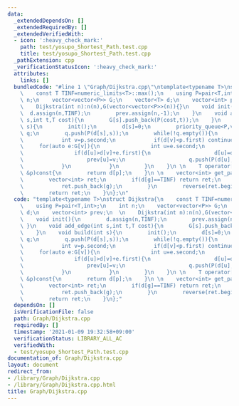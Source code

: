 ```yaml
---
data:
  _extendedDependsOn: []
  _extendedRequiredBy: []
  _extendedVerifiedWith:
  - icon: ':heavy_check_mark:'
    path: test/yosupo_Shortest_Path.test.cpp
    title: test/yosupo_Shortest_Path.test.cpp
  _pathExtension: cpp
  _verificationStatusIcon: ':heavy_check_mark:'
  attributes:
    links: []
  bundledCode: "#line 1 \"Graph/Dijkstra.cpp\"\ntemplate<typename T>\nstruct Dijkstra{\n\
    \    const T TINF=numeric_limits<T>::max();\n    using P=pair<T,int>;\n    int\
    \ n;\n    vector<vector<P>> G;\n    vector<T> d;\n    vector<int> prev;\n  \n\
    \    Dijkstra(int n):n(n),G(vector<vector<P>>(n)){}\n    void init(){\n      \
    \  d.assign(n,TINF);\n        prev.assign(n,-1);\n    }\n    void add_edge(int\
    \ s,int t,T cost){\n        G[s].push_back(P(cost,t));\n    }\n    void build(int\
    \ s){\n        init();\n        d[s]=0;\n        priority_queue<P,vector<P>,greater<P>>\
    \ q;\n        q.push(P(d[s],s));\n        while(!q.empty()){\n            P p=q.top();q.pop();\n\
    \            int v=p.second;\n            if(d[v]<p.first) continue;\n       \
    \     for(auto e:G[v]){\n                int u=e.second;\n                T cost=e.first;\n\
    \                if(d[u]>d[v]+e.first){\n                    d[u]=d[v]+cost;\n\
    \                    prev[u]=v;\n                    q.push(P(d[u],u));\n    \
    \            }\n            }\n        }\n    }\n \n    T operator[](const int\
    \ &p)const{\n        return d[p];\n    }\n \n    vector<int> get_path(int g){\n\
    \        vector<int> ret;\n        if(d[g]==TINF) return ret;\n        for(;g!=-1;g=prev[g]){\n\
    \            ret.push_back(g);\n        }\n        reverse(ret.begin(),ret.end());\n\
    \        return ret;\n    }\n};\n"
  code: "template<typename T>\nstruct Dijkstra{\n    const T TINF=numeric_limits<T>::max();\n\
    \    using P=pair<T,int>;\n    int n;\n    vector<vector<P>> G;\n    vector<T>\
    \ d;\n    vector<int> prev;\n  \n    Dijkstra(int n):n(n),G(vector<vector<P>>(n)){}\n\
    \    void init(){\n        d.assign(n,TINF);\n        prev.assign(n,-1);\n   \
    \ }\n    void add_edge(int s,int t,T cost){\n        G[s].push_back(P(cost,t));\n\
    \    }\n    void build(int s){\n        init();\n        d[s]=0;\n        priority_queue<P,vector<P>,greater<P>>\
    \ q;\n        q.push(P(d[s],s));\n        while(!q.empty()){\n            P p=q.top();q.pop();\n\
    \            int v=p.second;\n            if(d[v]<p.first) continue;\n       \
    \     for(auto e:G[v]){\n                int u=e.second;\n                T cost=e.first;\n\
    \                if(d[u]>d[v]+e.first){\n                    d[u]=d[v]+cost;\n\
    \                    prev[u]=v;\n                    q.push(P(d[u],u));\n    \
    \            }\n            }\n        }\n    }\n \n    T operator[](const int\
    \ &p)const{\n        return d[p];\n    }\n \n    vector<int> get_path(int g){\n\
    \        vector<int> ret;\n        if(d[g]==TINF) return ret;\n        for(;g!=-1;g=prev[g]){\n\
    \            ret.push_back(g);\n        }\n        reverse(ret.begin(),ret.end());\n\
    \        return ret;\n    }\n};"
  dependsOn: []
  isVerificationFile: false
  path: Graph/Dijkstra.cpp
  requiredBy: []
  timestamp: '2021-01-09 19:32:58+09:00'
  verificationStatus: LIBRARY_ALL_AC
  verifiedWith:
  - test/yosupo_Shortest_Path.test.cpp
documentation_of: Graph/Dijkstra.cpp
layout: document
redirect_from:
- /library/Graph/Dijkstra.cpp
- /library/Graph/Dijkstra.cpp.html
title: Graph/Dijkstra.cpp
---
```

